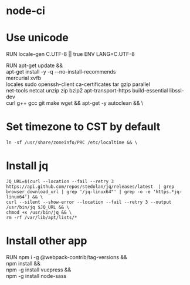 # node-ci

# Use unicode
RUN locale-gen C.UTF-8 || true
ENV LANG=C.UTF-8

RUN apt-get update && \
    apt-get install -y  -q --no-install-recommends \
    mercurial xvfb \
    locales sudo openssh-client ca-certificates tar gzip parallel \
    net-tools netcat unzip zip bzip2 apt-transport-https build-essential libssl-dev \
    curl g++ gcc git make wget && apt-get -y autoclean && \

# Set timezone to CST by default
    ln -sf /usr/share/zoneinfo/PRC /etc/localtime && \
# Install jq    
    JQ_URL=$(curl --location --fail --retry 3 https://api.github.com/repos/stedolan/jq/releases/latest  | grep browser_download_url | grep '/jq-linux64"' | grep -o -e 'https.*jq-linux64') && \
    curl --silent --show-error --location --fail --retry 3 --output /usr/bin/jq $JQ_URL && \
    chmod +x /usr/bin/jq && \
    rm -rf /var/lib/apt/lists/*
# Install other app
RUN npm i -g @webpack-contrib/tag-versions && \
    npm install && \
	  npm -g install vuepress && \
    npm -g install node-sass
